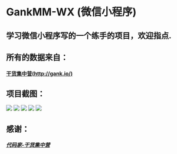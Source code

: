 # GankMM-WX (微信小程序)

## 学习微信小程序写的一个练手的项目，欢迎指点.

## 所有的数据来自：
#### [干货集中营(http://gank.io/)](http://gank.io/)

## 项目截图：
![](https://github.com/maning0303/GankMM-WX/raw/master/screenshot/screenshot_01.png)
![](https://github.com/maning0303/GankMM-WX/raw/master/screenshot/screenshot_02.png)
![](https://github.com/maning0303/GankMM-WX/raw/master/screenshot/screenshot_03.png)
![](https://github.com/maning0303/GankMM-WX/raw/master/screenshot/screenshot_04.png)
![](https://github.com/maning0303/GankMM-WX/raw/master/screenshot/screenshot_05.png)

## 感谢：
##### [代码家-干货集中营](https://github.com/daimajia)
